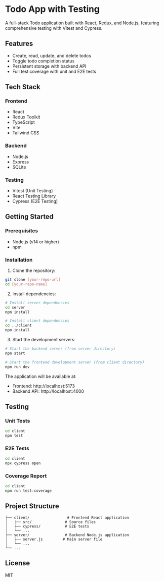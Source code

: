 # Todo App with Testing

A full-stack Todo application built with React, Redux, and Node.js, featuring comprehensive testing with Vitest and Cypress.

## Features

- Create, read, update, and delete todos
- Toggle todo completion status
- Persistent storage with backend API
- Full test coverage with unit and E2E tests

## Tech Stack

### Frontend
- React
- Redux Toolkit
- TypeScript
- Vite
- Tailwind CSS

### Backend
- Node.js
- Express
- SQLite

### Testing
- Vitest (Unit Testing)
- React Testing Library
- Cypress (E2E Testing)

## Getting Started

### Prerequisites
- Node.js (v14 or higher)
- npm

### Installation

1. Clone the repository:
```bash
git clone [your-repo-url]
cd [your-repo-name]
```

2. Install dependencies:
```bash
# Install server dependencies
cd server
npm install

# Install client dependencies
cd ../client
npm install
```

3. Start the development servers:
```bash
# Start the backend server (from server directory)
npm start

# Start the frontend development server (from client directory)
npm run dev
```

The application will be available at:
- Frontend: http://localhost:5173
- Backend API: http://localhost:4000

## Testing

### Unit Tests
```bash
cd client
npm test
```

### E2E Tests
```bash
cd client
npx cypress open
```

### Coverage Report
```bash
cd client
npm run test:coverage
```

## Project Structure

```
├── client/                 # Frontend React application
│   ├── src/               # Source files
│   ├── cypress/           # E2E tests
│   └── ...
├── server/                # Backend Node.js application
│   ├── server.js         # Main server file
│   └── ...
└── ...
```

## License

MIT 